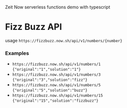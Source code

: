 Zeit Now serverless functions demo with typescript

# Fizz Buzz API

usage `https://fizzbuzz.now.sh/api/v1/numbers/{number}`

### Examples
- `https://fizzbuzz.now.sh/api/v1/numbers/1` `{"original":"1","solution":"1"}`
- `https://fizzbuzz.now.sh/api/v1/numbers/3` `{"original":"3","solution":"fizz"}`
- `https://fizzbuzz.now.sh/api/v1/numbers/5` `{"original":"5","solution":"buzz"}`
- `https://fizzbuzz.now.sh/api/v1/numbers/15` `{"original":"15","solution":"fizzbuzz"}`
